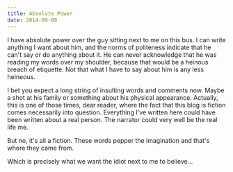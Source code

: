 ```yaml
---
title: Absolute Power
date: 2014-09-08
---
```

I have absolute power over the guy sitting next to me on this bus. I can write anything I want about him, and the norms of politeness indicate that he can't say or do anything about it. He can never acknowledge that he was reading my words over my shoulder, because that would be a heinous breach of etiquette. Not that what I have to say about him is any less heineous.

I bet you expect a long string of insulting words and comments now. Maybe a shot at his family or something about his physical appearance. Actually, this is one of those times, dear reader, where the fact that this blog is fiction comes necessarily into question. Everything I've written here could have been written about a real person. The narrator could very well be the real life me.

But no, it's all a fiction. These words pepper the imagination and that's where they came from.

Which is precisely what we want the idiot next to me to believe...

